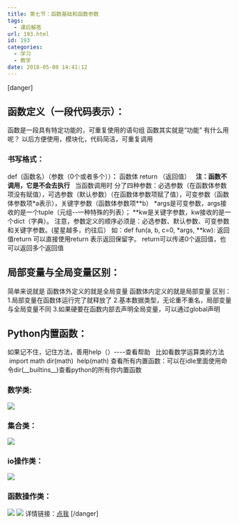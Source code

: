 ```yaml
---
title: 第七节：函数基础和函数参数
tags:
  - 课后解答
url: 193.html
id: 193
categories:
  - 学习
  - 教学
date: 2018-05-08 14:41:12
---
```


\[danger\]

函数定义（一段代码表示）：
-------------

函数是一段具有特定功能的，可重复使用的语句组 函数其实就是“功能” 有什么用呢？ 以后方便使用，模块化，代码简洁，可重复调用  

### 书写格式：

def  (函数名）（参数（0个或者多个））**：** 函数体 return （返回值）   **注：函数不调用，它是不会去执行**   当函数调用时 分了四种参数：必选参数（在函数体参数项没有赋值），可选参数（默认参数）（在函数体参数项赋了值），可变参数（函数体参数项*a表示），关键字参数（函数体参数项**b） \*args是可变参数，args接收的是一个tuple（元组--一种特殊的列表）； \*\*kw是关键字参数，kw接收的是一个dict（字典）。 注意，参数定义的顺序必须是：必选参数、默认参数、可变参数和关键字参数。(星星越多，约往后） 如：def  fun(a, b, c=0, \*args, \*\*kw): 返回值return 可以直接使用return 表示返回保留字。 return可以传递0个返回值，也可以返回多个返回值    

局部变量与全局变量区别：
------------

简单来说就是 函数体外定义的就是全局变量 函数体内定义的就是局部变量 区别： 1.局部变量在函数体运行完了就释放了 2.基本数据类型，无论重不重名，局部变量与全局变量不同 3.如果硬要在函数内部去声明全局变量，可以通过global声明

Python内置函数：
-----------

如果记不住，记住方法，善用help（）----查看帮助   比如看数学运算类的方法  import math dir(math)  help(math) 查看所有内置函数：可以在idle里面使用命令dir(\_\_builtins\_\_)查看python的所有你内置函数

### 数学类:

![](https://blog.mviai.com/images/wp-content/uploads/2018/05/math.png)

### 集合类：

![](https://blog.mviai.com/images/wp-content/uploads/2018/05/集合.png)

### io操作类：

![](https://blog.mviai.com/images/wp-content/uploads/2018/05/io.png)

### 函数操作类：

![](https://blog.mviai.com/images/wp-content/uploads/2018/05/反射1.png) ![](https://blog.mviai.com/images/wp-content/uploads/2018/05/反射2-1.png) 详情链接：[点我](https://www.cnblogs.com/MrFiona/p/5958896.html) \[/danger\]
